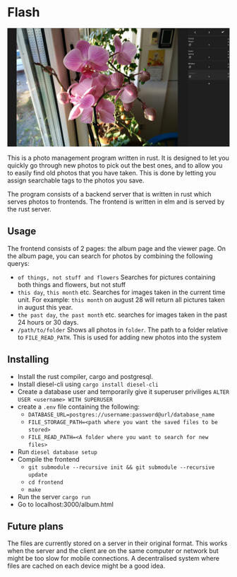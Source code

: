 # Flash

![Screenshot of main interface](screenshot.png)

This is a photo management program written in rust. It is designed to let you quickly go
through new photos to pick out the best ones, and to allow you to easily find old photos
that you have taken. This is done by letting you assign searchable tags to the photos you save.

The program consists of a backend server that is written in rust which serves photos to frontends.
The frontend is written in elm and is served by the rust server.

## Usage

The frontend consists of 2 pages: the album page and the viewer page. On the album page,
you can search for photos by combining the following querys:

- `of things, not stuff and flowers` Searches for pictures containing both things and flowers, but not stuff
- `this day`, `this month` etc. Searches for images taken in the current time unit. For example: `this month` on
august 28 will return all pictures taken in august this year.
- `the past day`, `the past month` etc. searches for images taken in the past 24 hours or 30 days.
- `/path/to/folder` Shows all photos in `folder`. The path to a folder relative to `FILE_READ_PATH`.
This is used for adding new photos into the system

## Installing

- Install the rust compiler, cargo and postgresql.
- Install diesel-cli using `cargo install diesel-cli`
- Create a database user and temporarily give it superuser priviliges 
`ALTER USER <username> WITH SUPERUSER`
- create a `.env` file containing the following:
    - `DATABASE_URL=postgres://username:password@url/database_name`
    - `FILE_STORAGE_PATH=<path where you want the saved files to be stored>`
    - `FILE_READ_PATH=<A folder where you want to search for new files>`
- Run `diesel database setup`
- Compile the frontend
    - `git submodule --recursive init && git submodule --recursive update`
    - `cd frontend`
    - `make`
- Run the server `cargo run`
- Go to localhost:3000/album.html

## Future plans

The files are currently stored on a server in their original format. This works when
the server and the client are on the same computer or network but might be too
slow for mobile connections. A decentralised system where files are cached on each
device might be a good idea.

